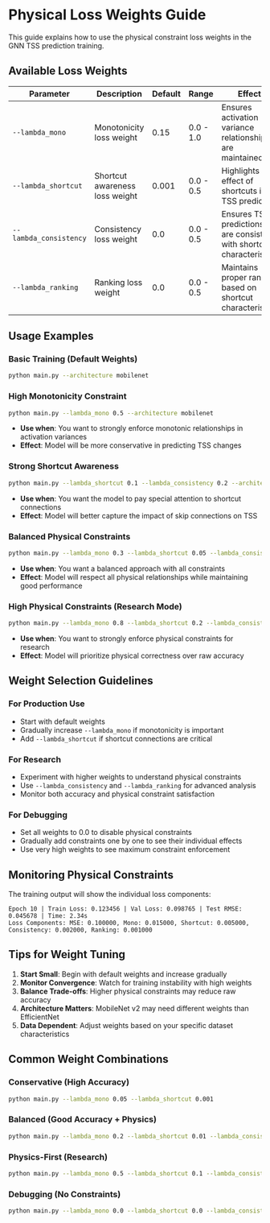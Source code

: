 # Physical Loss Weights Guide

This guide explains how to use the physical constraint loss weights in the GNN TSS prediction training.

## Available Loss Weights

| Parameter | Description | Default | Range | Effect |
|-----------|-------------|---------|-------|--------|
| `--lambda_mono` | Monotonicity loss weight | 0.15 | 0.0 - 1.0 | Ensures activation variance relationships are maintained |
| `--lambda_shortcut` | Shortcut awareness loss weight | 0.001 | 0.0 - 0.5 | Highlights the effect of shortcuts in TSS prediction |
| `--lambda_consistency` | Consistency loss weight | 0.0 | 0.0 - 0.5 | Ensures TSS predictions are consistent with shortcut characteristics |
| `--lambda_ranking` | Ranking loss weight | 0.0 | 0.0 - 0.5 | Maintains proper ranking based on shortcut characteristics |

## Usage Examples

### Basic Training (Default Weights)
```bash
python main.py --architecture mobilenet
```

### High Monotonicity Constraint
```bash
python main.py --lambda_mono 0.5 --architecture mobilenet
```
- **Use when**: You want to strongly enforce monotonic relationships in activation variances
- **Effect**: Model will be more conservative in predicting TSS changes

### Strong Shortcut Awareness
```bash
python main.py --lambda_shortcut 0.1 --lambda_consistency 0.2 --architecture mobilenet
```
- **Use when**: You want the model to pay special attention to shortcut connections
- **Effect**: Model will better capture the impact of skip connections on TSS

### Balanced Physical Constraints
```bash
python main.py --lambda_mono 0.3 --lambda_shortcut 0.05 --lambda_consistency 0.1 --lambda_ranking 0.05
```
- **Use when**: You want a balanced approach with all constraints
- **Effect**: Model will respect all physical relationships while maintaining good performance

### High Physical Constraints (Research Mode)
```bash
python main.py --lambda_mono 0.8 --lambda_shortcut 0.2 --lambda_consistency 0.3 --lambda_ranking 0.2
```
- **Use when**: You want to strongly enforce physical constraints for research
- **Effect**: Model will prioritize physical correctness over raw accuracy

## Weight Selection Guidelines

### For Production Use
- Start with default weights
- Gradually increase `--lambda_mono` if monotonicity is important
- Add `--lambda_shortcut` if shortcut connections are critical

### For Research
- Experiment with higher weights to understand physical constraints
- Use `--lambda_consistency` and `--lambda_ranking` for advanced analysis
- Monitor both accuracy and physical constraint satisfaction

### For Debugging
- Set all weights to 0.0 to disable physical constraints
- Gradually add constraints one by one to see their individual effects
- Use very high weights to see maximum constraint enforcement

## Monitoring Physical Constraints

The training output will show the individual loss components:
```
Epoch 10 | Train Loss: 0.123456 | Val Loss: 0.098765 | Test RMSE: 0.045678 | Time: 2.34s
Loss Components: MSE: 0.100000, Mono: 0.015000, Shortcut: 0.005000, Consistency: 0.002000, Ranking: 0.001000
```

## Tips for Weight Tuning

1. **Start Small**: Begin with default weights and increase gradually
2. **Monitor Convergence**: Watch for training instability with high weights
3. **Balance Trade-offs**: Higher physical constraints may reduce raw accuracy
4. **Architecture Matters**: MobileNet v2 may need different weights than EfficientNet
5. **Data Dependent**: Adjust weights based on your specific dataset characteristics

## Common Weight Combinations

### Conservative (High Accuracy)
```bash
python main.py --lambda_mono 0.05 --lambda_shortcut 0.001
```

### Balanced (Good Accuracy + Physics)
```bash
python main.py --lambda_mono 0.2 --lambda_shortcut 0.01 --lambda_consistency 0.05
```

### Physics-First (Research)
```bash
python main.py --lambda_mono 0.5 --lambda_shortcut 0.1 --lambda_consistency 0.2 --lambda_ranking 0.1
```

### Debugging (No Constraints)
```bash
python main.py --lambda_mono 0.0 --lambda_shortcut 0.0 --lambda_consistency 0.0 --lambda_ranking 0.0
```




